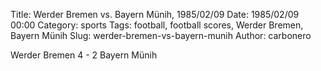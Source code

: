 Title: Werder Bremen vs. Bayern Münih, 1985/02/09
Date: 1985/02/09 00:00
Category: sports
Tags: football, football scores, Werder Bremen, Bayern Münih
Slug: werder-bremen-vs-bayern-munih
Author: carbonero


Werder Bremen 4 - 2 Bayern Münih
